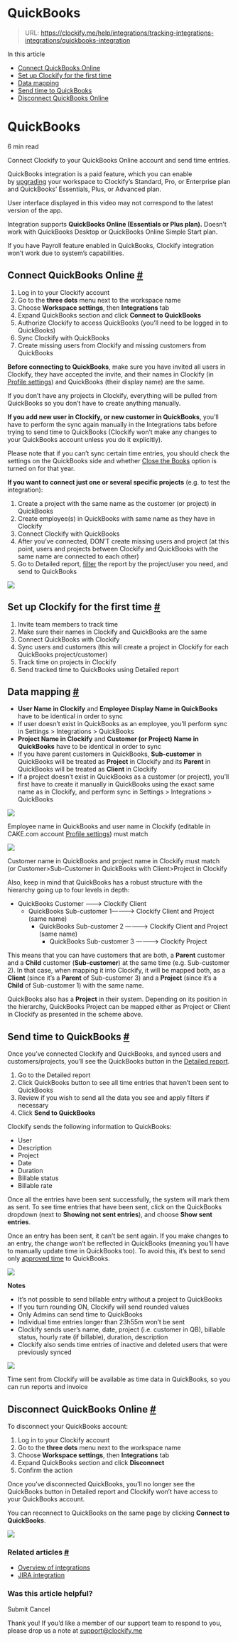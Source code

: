 # QuickBooks

> URL: https://clockify.me/help/integrations/tracking-integrations-integrations/quickbooks-integration

In this article

* [Connect QuickBooks Online](#connect-quickbooks-online)
* [Set up Clockify for the first time](#set-up-clockify-for-the-first-time)
* [Data mapping](#data-mapping)
* [Send time to QuickBooks](#send-time-to-quickbooks)
* [Disconnect QuickBooks Online](#disconnect-quickbooks-online)

# QuickBooks

6 min read

Connect Clockify to your QuickBooks Online account and send time entries.

QuickBooks integration is a paid feature, which you can enable by [upgrading](https://clockify.me/pricing) your workspace to Clockify’s Standard, Pro, or Enterprise plan and QuickBooks’ Essentials, Plus, or Advanced plan.

User interface displayed in this video may not correspond to the latest version of the app.

Integration supports **QuickBooks Online (Essentials or Plus plan).** Doesn’t work with QuickBooks Desktop or QuickBooks Online Simple Start plan.

If you have Payroll feature enabled in QuickBooks, Clockify integration won’t work due to system’s capabilities.

## Connect QuickBooks Online [#](#connect-quickbooks-online)

1. Log in to your Clockify account
2. Go to the **three dots** menu next to the workspace name
3. Choose **Workspace settings**, then **Integrations** tab
4. Expand QuickBooks section and click **Connect to QuickBooks**
5. Authorize Clockify to access QuickBooks (you’ll need to be logged in to QuickBooks)
6. Sync Clockify with QuickBooks
7. Create missing users from Clockify and missing customers from QuickBooks

**Before connecting to QuickBooks**, make sure you have invited all users in Clockify, they have accepted the invite, and their names in Clockify (in [Profile settings](https://clockify.me/help/administration/profile-settings)) and QuickBooks (their display name) are the same.

If you don’t have any projects in Clockify, everything will be pulled from QuickBooks so you don’t have to create anything manually.

**If you add new user in Clockify, or new customer in QuickBooks**, you’ll have to perform the sync again manually in the Integrations tabs before trying to send time to QuickBooks (Clockify won’t make any changes to your QuickBooks account unless you do it explicitly).

Please note that if you can’t sync certain time entries, you should check the settings on the QuickBooks side and whether [Close the Books](https://quickbooks.intuit.com/learn-support/en-us/help-article/close-books/close-books-quickbooks-online/L59LelyPM_US_en_US) option is turned on for that year.

**If you want to connect just one or several specific projects** (e.g. to test the integration):

1. Create a project with the same name as the customer (or project) in QuickBooks
2. Create employee(s) in QuickBooks with same name as they have in Clockify
3. Connect Clockify with QuickBooks
4. After you’ve connected, DON’T create missing users and project (at this point, users and projects between Clockify and QuickBooks with the same name are connected to each other)
5. Go to Detailed report, [filter](https://clockify.me/help/reports/filtering-reports) the report by the project/user you need, and send to QuickBooks

![](https://clockify.me/help/wp-content/uploads/2024/03/quickbooks-connect-11.png)

## Set up Clockify for the first time [#](#set-up-clockify-for-the-first-time)

1. Invite team members to track time
2. Make sure their names in Clockify and QuickBooks are the same
3. Connect QuickBooks with Clockify
4. Sync users and customers (this will create a project in Clockify for each QuickBooks project/customer)
5. Track time on projects in Clockify
6. Send tracked time to QuickBooks using Detailed report

## Data mapping [#](#data-mapping)

* **User Name in Clockify** and **Employee Display Name in QuickBooks** have to be identical in order to sync
* If user doesn’t exist in QuickBooks as an employee, you’ll perform sync in Settings > Integrations > QuickBooks
* **Project Name in Clockify** and **Customer (or Project) Name in QuickBooks** have to be identical in order to sync
* If you have parent customers in QuickBooks, **Sub-customer** in QuickBooks will be treated as **Project** in Clockify and its **Parent** in QuickBooks will be treated as **Client** in Clockify
* If a project doesn’t exist in QuickBooks as a customer (or project), you’ll first have to create it manually in QuickBooks using the exact same name as in Clockify, and perform sync in Settings > Integrations > QuickBooks

![](https://clockify.me/help/wp-content/uploads/2024/03/quickbooks-user-employee-mapping11.png)

Employee name in QuickBooks and user name in Clockify (editable in CAKE.com account [Profile settings](https://cake.com/help/administration/profile-settings/)) must match

![](https://clockify.me/help/wp-content/uploads/2024/03/quickbooks-customer-project-mapping11.png)

Customer name in QuickBooks and project name in Clockify must match   
(or Customer>Sub-Customer in QuickBooks with Client>Project in Clockify

Also, keep in mind that QuickBooks has a robust structure with the hierarchy going up to four levels in depth:

* QuickBooks Customer ———> Clockify Client
  + QuickBooks Sub-customer 1————> Clockify Client and Project (same name)
    - QuickBooks Sub-customer 2 ———–> Clockify Client and Project (same name)
      * QuickBooks Sub-customer 3 ————> Clockify Project

This means that you can have customers that are both, a **Parent** customer and a **Child** customer (**Sub-customer**) at the same time (e.g. Sub-customer 2). In that case, when mapping it into Clockify, it will be mapped both, as a **Client** (since it’s a **Parent** of Sub-customer 3) and a **Project** (since it’s a **Child** of Sub-customer 1) with the same name.

QuickBooks also has a **Project** in their system. Depending on its position in the hierarchy, QuickBooks Project can be mapped either as Project or Client in Clockify as presented in the scheme above.

## Send time to QuickBooks [#](#send-time-to-quickbooks)

Once you’ve connected Clockify and QuickBooks, and synced users and customers/projects, you’ll see the QuickBooks button in the [Detailed report](https://clockify.me/help/reports/detailed-report).

1. Go to the Detailed report
2. Click QuickBooks button to see all time entries that haven’t been sent to QuickBooks
3. Review if you wish to send all the data you see and apply filters if necessary
4. Click **Send to QuickBooks**

Clockify sends the following information to QuickBooks:

* User
* Description
* Project
* Date
* Duration
* Billable status
* Billable rate

Once all the entries have been sent successfully, the system will mark them as sent. To see time entries that have been sent, click on the QuickBooks dropdown (next to **Showing not sent entries**), and choose **Show sent entries**.

Once an entry has been sent, it can’t be sent again. If you make changes to an entry, the change won’t be reflected in QuickBooks (meaning you’ll have to manually update time in QuickBooks too). To avoid this, it’s best to send only [approved time](https://clockify.me/help/track-time-and-expenses/approval) to QuickBooks.

![](https://clockify.me/help/wp-content/uploads/2024/03/quickbooks-send11.png)

**Notes**

* It’s not possible to send billable entry without a project to QuickBooks
* If you turn rounding ON, Clockify will send rounded values
* Only Admins can send time to QuickBooks
* Individual time entries longer than 23h55m won’t be sent
* Clockify sends user’s name, date, project (i.e. customer in QB), billable status, hourly rate (if billable), duration, description
* Clockify also sends time entries of inactive and deleted users that were previously synced

![](https://clockify.me/help/wp-content/uploads/2024/03/quickbooks-sent-time11.png)

Time sent from Clockify will be available as time data in QuickBooks, so you can run reports and invoice

## Disconnect QuickBooks Online [#](#disconnect-quickbooks-online)

To disconnect your QuickBooks account:

1. Log in to your Clockify account
2. Go to the **three dots** menu next to the workspace name
3. Choose **Workspace settings**, then **Integrations** tab
4. Expand QuickBooks section and click **Disconnect**
5. Confirm the action

Once you’ve disconnected QuickBooks, you’ll no longer see the QuickBooks button in Detailed report and Clockify won’t have access to your QuickBooks account.

You can reconnect to QuickBooks on the same page by clicking **Connect to QuickBooks**.

![](https://clockify.me/help/wp-content/uploads/2024/03/disconnect-qb11.png)

### Related articles [#](#related-articles)

* [Overview of integrations](https://clockify.me/help/integrations/integrations)
* [JIRA integration](https://clockify.me/help/integrations/tracking-integrations-integrations/jira-integration)

### Was this article helpful?

Submit
Cancel

Thank you! If you’d like a member of our support team to respond to you, please drop us a note at support@clockify.me